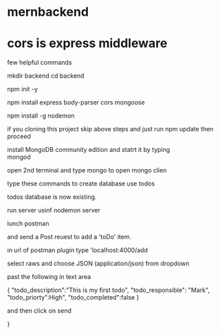 # mernbackend
# cors is express middleware
few helpful commands


mkdir backend
cd backend

npm init -y

npm install express body-parser cors mongoose 

npm install -g nodemon

if you cloning this project skip above steps and just run npm update then proceed

install MongoDB community edition and statrt it by typing  
 mongod 
 
 open 2nd terminal and type
 mongo to open mongo clien
  
 type these commands to create database
  use todos
  
 todos database is now existing.
  
  run server  usinf nodemon server
  
  lunch postman 
  
  and send a Post reuest to add a 'toDo' item.
  
  in url of postman plugin type 'localhost:4000/add
  
  select raws and choose JSON (application/json) from dropdown
  
  past the following in text area
  
  {
  "todo_description":"This is my first todo",
  "todo_responsible": "Mark",
  "todo_priorty":High",
  "todo_completed":false
  }
  
  and then click on send
  
  
  
  }
  
  
  
  
 



